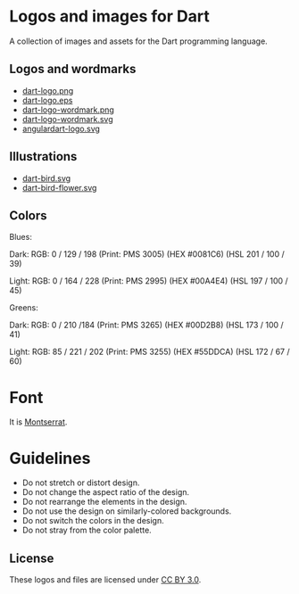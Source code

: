 # Logos and images for Dart

A collection of images and assets for the Dart programming language.

## Logos and wordmarks

* [dart-logo.png](https://github.com/dart-lang/logos/blob/master/logos_and_wordmarks/dart-logo.png)
* [dart-logo.eps](https://github.com/dart-lang/logos/blob/master/logos_and_wordmarks/dart-logo.eps)
* [dart-logo-wordmark.png](https://github.com/dart-lang/logos/blob/master/logos_and_wordmarks/dart-logo-wordmark.png)
* [dart-logo-wordmark.svg](https://github.com/dart-lang/logos/blob/master/logos_and_wordmarks/dart-logo-wordmark.svg)
* [angulardart-logo.svg](https://github.com/dart-lang/logos/blob/master/logos_and_wordmarks/angulardart-logo.svg)

## Illustrations

* [dart-bird.svg](https://github.com/dart-lang/logos/blob/master/illustrations/dart-bird.svg)
* [dart-bird-flower.svg](https://github.com/dart-lang/logos/blob/master/illustrations/dart-bird-flower.svg)

## Colors

Blues:

Dark: RGB: 0 / 129 / 198 (Print: PMS 3005) (HEX #0081C6) (HSL 201 / 100 / 39)

Light: RGB: 0 / 164 / 228 (Print: PMS 2995) (HEX #00A4E4) (HSL 197 / 100 / 45)

Greens:

Dark: RGB: 0 / 210 /184 (Print: PMS 3265) (HEX #00D2B8) (HSL 173 / 100 / 41)

Light: RGB: 85 / 221 / 202 (Print: PMS 3255) (HEX #55DDCA) (HSL 172 / 67 / 60)

# Font

It is [Montserrat][montserrat].

# Guidelines

* Do not stretch or distort design.
* Do not change the aspect ratio of the design.
* Do not rearrange the elements in the design.
* Do not use the design on similarly-colored backgrounds.
* Do not switch the colors in the design.
* Do not stray from the color palette.

## License

These logos and files are licensed under [CC BY 3.0][cc3].

[cc3]: http://creativecommons.org/licenses/by/3.0/
[montserrat]: http://www.google.com/fonts/specimen/Montserrat
